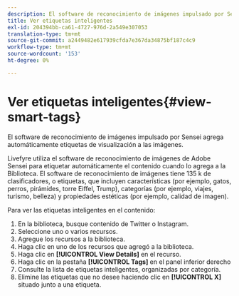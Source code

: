 ```yaml
---
description: El software de reconocimiento de imágenes impulsado por Sensei agrega automáticamente etiquetas de visualización a las imágenes.
title: Ver etiquetas inteligentes
exl-id: 204394bb-ca61-4727-976d-2a549e307053
translation-type: tm+mt
source-git-commit: a2449482e617939cfda7e367da34875bf187c4c9
workflow-type: tm+mt
source-wordcount: '153'
ht-degree: 0%

---
```


# Ver etiquetas inteligentes{#view-smart-tags}

El software de reconocimiento de imágenes impulsado por Sensei agrega automáticamente etiquetas de visualización a las imágenes.

Livefyre utiliza el software de reconocimiento de imágenes de Adobe Sensei para etiquetar automáticamente el contenido cuando lo agrega a la Biblioteca. El software de reconocimiento de imágenes tiene 135 k de clasificadores, o etiquetas, que incluyen características (por ejemplo, gatos, perros, pirámides, torre Eiffel, Trump), categorías (por ejemplo, viajes, turismo, belleza) y propiedades estéticas (por ejemplo, calidad de imagen).

Para ver las etiquetas inteligentes en el contenido:

1. En la biblioteca, busque contenido de Twitter o Instagram.
1. Seleccione uno o varios recursos.
1. Agregue los recursos a la biblioteca.
1. Haga clic en uno de los recursos que agregó a la biblioteca.
1. Haga clic en **[!UICONTROL View Details]** en el recurso.
1. Haga clic en la pestaña **[!UICONTROL Tags]** en el panel inferior derecho
1. Consulte la lista de etiquetas inteligentes, organizadas por categoría.
1. Elimine las etiquetas que no desee haciendo clic en **[!UICONTROL X]** situado junto a una etiqueta.
